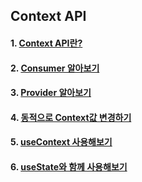 ## Context API

#### 1. [Context API란?](https://github.com/Ubinquitous/Details/blob/master/Context%20API/Context%20API%EB%9E%80%3F.md)

#### 2. [Consumer 알아보기](https://github.com/Ubinquitous/Details/blob/master/Context%20API/Consumer.md)

#### 3. [Provider 알아보기](https://github.com/Ubinquitous/Details/blob/master/Context%20API/Provider.md)

#### 4. [동적으로 Context값 변경하기](https://github.com/Ubinquitous/Details/blob/master/Context%20API/%EB%8F%99%EC%A0%81%EC%9C%BC%EB%A1%9C%20Context%20%EC%82%AC%EC%9A%A9%ED%95%98%EA%B8%B0.md)

#### 5. [useContext 사용해보기](https://github.com/Ubinquitous/Details/blob/master/Context%20API/useContext.md)

#### 6. [useState와 함께 사용해보기](https://github.com/Ubinquitous/Details/blob/master/Context%20API/useState%EC%99%80%20%ED%95%A8%EA%BB%98%20%EC%82%AC%EC%9A%A9%ED%95%98%EA%B8%B0.md)
